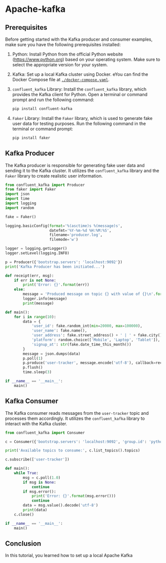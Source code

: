 # Apache-kafka
    
## Prerequisites      
 
Before getting started with the Kafka producer and consumer examples, make sure you have the following prerequisites installed:

1. Python: Install Python from the official Python website (https://www.python.org) based on your operating system. Make sure to select the appropriate version for your system.

2. Kafka: Set up a local Kafka cluster using Docker. eYou can find the Docker Compose file at [`./docker-compose.yaml`](https://github.com/Typhoenix/Apache-kafka/blob/main/docker-compose.yaml).

3. `confluent_kafka` Library: Install the `confluent_kafka` library, which provides the Kafka client for Python. Open a terminal or command prompt and run the following command:

   ```bash
   pip install confluent-kafka
   ```

4. `Faker` Library: Install the `Faker` library, which is used to generate fake user data for testing purposes. Run the following command in the terminal or command prompt: 

   ```bash
   pip install faker
   ```

## Kafka Producer

The Kafka producer is responsible for generating fake user data and sending it to the Kafka cluster. It utilizes the `confluent_kafka` library and the `Faker` library to create realistic user information.

```python
from confluent_kafka import Producer
from faker import Faker
import json
import time
import logging
import random

fake = Faker()

logging.basicConfig(format='%(asctime)s %(message)s',
                    datefmt='%Y-%m-%d %H:%M:%S',
                    filename='producer.log',
                    filemode='w')

logger = logging.getLogger()
logger.setLevel(logging.INFO)

p = Producer({'bootstrap.servers': 'localhost:9092'})
print('Kafka Producer has been initiated...')

def receipt(err, msg):
    if err is not None:
        print('Error: {}'.format(err))
    else:
        message = 'Produced message on topic {} with value of {}\n'.format(msg.topic(), msg.value().decode('utf-8'))
        logger.info(message)
        print(message)

def main():
    for i in range(10):
        data = {
            'user_id': fake.random_int(min=20000, max=100000),
            'user_name': fake.name(),
            'user_address': fake.street_address() + ' | ' + fake.city() + ' | ' + fake.country_code(),
            'platform': random.choice(['Mobile', 'Laptop', 'Tablet']),
            'signup_at': str(fake.date_time_this_month())
        }
        message = json.dumps(data)
        p.poll(1)
        p.produce('user-tracker', message.encode('utf-8'), callback=receipt)
        p.flush()
        time.sleep(3)

if __name__ == '__main__':
    main()
```

## Kafka Consumer

The Kafka consumer reads messages from the `user-tracker` topic and processes them accordingly. It utilizes the `confluent_kafka` library to interact with the Kafka cluster.

```python
from confluent_kafka import Consumer

c = Consumer({'bootstrap.servers': 'localhost:9092', 'group.id': 'python-consumer', 'auto.offset.reset': 'earliest'})

print('Available topics to consume:', c.list_topics().topics)

c.subscribe(['user-tracker'])

def main():
    while True:
        msg = c.poll(1.0)
        if msg is None:
            continue
        if msg.error():
            print('Error: {}'.format(msg.error()))
            continue
        data = msg.value().decode('utf-8')
        print(data)
    c.close()

if __name__ == '__main__':
    main()
```

## Conclusion

In this tutorial, you learned how to set up a local Apache Kafka
